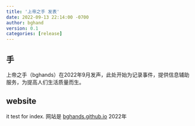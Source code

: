 ```yaml
---
title: '上帝之手 发表'
date: 2022-09-13 22:14:00 -0700
author: bghand
version: 0.1
categories: [release]
---
```

## 手
上帝之手（bghands）在2022年9月发声，此处开始为记录事件，提供信息辅助服务，为提高人们生活质量而生。
## website
it test for index.
网站是 [bghands.github.io](https://bghands.github.io)
2022年



